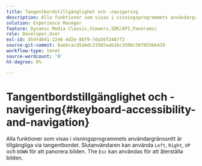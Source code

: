 ```yaml
---
title: Tangentbordstillgänglighet och -navigering
description: Alla funktioner som visas i visningsprogrammets användargränssnitt är tillgängliga via tangentbordet.
solution: Experience Manager
feature: Dynamic Media Classic,Viewers,SDK/API,Panoramic
role: Developer,User
exl-id: d54fd841-2246-4d2e-8bf9-7da56f2487f3
source-git-commit: 8aebcacd5abdc23565aab1bc3506c36f055b6439
workflow-type: tm+mt
source-wordcount: '0'
ht-degree: 0%

---
```


# Tangentbordstillgänglighet och -navigering{#keyboard-accessibility-and-navigation}

Alla funktioner som visas i visningsprogrammets användargränssnitt är tillgängliga via tangentbordet.
Slutanvändaren kan använda `Left`, `Right`, `UP` och `DOWN` för att panorera bilden.
The `Esc` kan användas för att återställa bilden.

